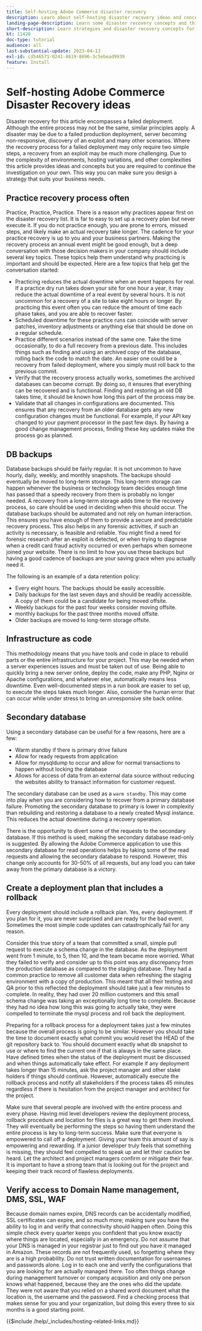 ```yaml
---
title: Self-hosting Adobe Commerce disaster recovery
description: Learn about self-hosting disaster recovery ideas and concepts and best practices to consider.
landing-page-description: Learn some disaster recovery concepts and things to consider when hosting Adobe Commerce on your own.
short-description: Learn strategies and disaster recovery concepts for hosting Adobe Commerce yourself.
kt: 11420
doc-type: tutorial
audience: all
last-substantial-update: 2023-04-13
exl-id: cd546571-0241-4619-8696-3c5ebead9939
feature: Install
---
```

# Self-hosting Adobe Commerce Disaster Recovery ideas

Disaster recovery for this article encompasses a failed deployment. Although the entire process may not be the same, similar principles apply. A disaster may be due to a failed production deployment, server becoming non-responsive, discovery of an exploit and many other scenarios. Where the recovery process for a failed deployment may only require two simple steps, a recovery from an exploit may be much more challenging. Due to the complexity of environments, hosting variations, and other complexities this article provides ideas and concepts but you are required to continue the investigation on your own. This way you can make sure you design a strategy that suits your business needs.

## Practice recovery process often

Practice, Practice, Practice. There is a reason why practices appear first on the disaster recovery list. It is far to easy to set up a recovery plan but never execute it. If you do not practice enough, you are prone to errors, missed steps, and likely make an actual recovery take longer. The cadence for your practice recovery is up to you and your business partners. Making the recovery process an annual event might be good enough, but a deep conversation with those decision makers in your company should include several key topics. These topics help them understand why practicing is important and should be expected. Here are a few topics that help get the conversation started:

* Practicing reduces the actual downtime when an event happens for real. If a practice dry run takes down your site for one hour a year, it may reduce the actual downtime of a real event by several hours. It is not uncommon for a recovery of a site to take eight hours or longer. By practicing this event often you can reduce the amount of time each phase takes, and you are able to recover faster.
* Scheduled downtime for these practice runs can coincide with server patches, inventory adjustments or anything else that should be done on a regular schedule.
* Practice different scenarios instead of the same one. Take the time occasionally, to do a full recovery from a previous date. This includes things such as finding and using an archived copy of the database, rolling back the code to match the date. An easier one could be a recovery from failed deployment, where you simply must roll back to the previous commit.
* Verify that the recovery process actually works, sometimes the archived databases can become corrupt. By doing so, it ensures that everything can be recovered and is functional. Finding and restoring an old DB takes time, it should be known how long this part of the process may be.
* Validate that all changes in configurations are documented. This ensures that any recovery from an older database gets any new configuration changes must be functional. For example, if your API key changed to your payment processor in the past few days. By having a good change management process, finding these key updates make the process go as planned.

## DB backups

Database backups should be fairly regular. It is not uncommon to have hourly, daily, weekly, and monthly snapshots. The backups should eventually be moved to long-term storage. This long-term storage can happen whenever the business or technology team decides enough time has passed that a speedy recovery from them is probably no longer needed. A recovery from a long-term storage adds time to the recovery process, so care should be used in deciding when this should occur. The database backups should be automated and not rely on human interaction. This ensures you have enough of them to provide a secure and predictable recovery process. This also helps in any forensic activities, if such an activity is necessary, is feasible and reliable. You might find a need for forensic research after an exploit is detected, or when trying to diagnose when a credit card fraud activity occurred or even perhaps when someone joined your website. There is no limit to how you use these backups but having a good cadence of backups are your saving grace when you actually need it.

The following is an example of a data retention policy:

* Every eight hours. The backups should be easily accessible.
* Daily backups for the last seven days and should be readily accessible. A copy of them could be a candidate for being moved offsite.
* Weekly backups for the past four weeks consider moving offsite.
* monthly backups for the past three months moved offsite.
* Older backups are moved to long-term storage offsite.

## Infrastructure as code

This methodology means that you have tools and code in place to rebuild parts or the entire infrastructure for your project. This may be needed when a server experiences issues and must be taken out of use. Being able to quickly bring a new server online, deploy the code, make any PHP, Nginx or Apache configurations, and whatever else, automatically means less downtime. Even well-documented steps in a run book are easier to set up, to execute the steps takes much longer. Also, consider the human error that can occur while under stress to bring an unresponsive site back online. 

## Secondary database 

Using a secondary database can be useful for a few reasons, here are a few:

* Warm standby if there is primary drive failure
* Allow for ready requests from application
* Allow for mysqldump to occur and allow for normal transactions to happen without locking the database
* Allows for access of data from an external data source without reducing the websites ability to transact information for customer request.

The secondary database can be used as a `warm standby`. This may come into play when you are considering how to recover from a primary database failure. Promoting the secondary database to primary is lower in complexity than rebuilding and restoring a database to a newly created Mysql instance. This reduces the actual downtime during a recovery operation.

 There is the opportunity to divert some of the requests to the secondary database. If this method is used, making the secondary database read-only is suggested. By allowing the Adobe Commerce application to use this secondary database for read operations helps by taking some of the read requests and allowing the secondary database to respond. However, this change only accounts for 30-50% of all requests, but any load you can take away from the primary database is a victory. 

## Create a deployment plan that includes a rollback

Every deployment should include a rollback plan. Yes, every deployment. If you plan for it, you are never surprised and are ready for the bad event. Sometimes the most simple code updates can catastrophically fail for any reason.

Consider this true story of a team that committed a small, simple pull request to execute a schema change in the database. As the deployment went from 1 minute, to 5, then 10, and the team became more worried. What they failed to verify and consider up to this point was any discrepancy from the production database as compared to the staging database. They had a common practice to remove all customer data when refreshing the staging environment with a copy of production. This meant that all their testing and QA prior to this reflected the deployment should take just a few minutes to complete. In reality, they had over 20 million customers and this small schema change was taking an exceptionally long time to complete. Because they had no idea how long this was going to actually take, they were compelled to terminate the mysql process and roll back the deployment. 

Preparing for a rollback process for a deployment takes just a few minutes because the overall process is going to be similar. However you should take the time to document exactly what commit you would reset the HEAD of the git repository back to. You should document exactly what db snapshot to use or where to find the current one if that is always in the same place. Have defined times when the status of the deployment must be discussed and when things automatically take effect. For example if any deployment takes longer than 15 minutes, ask the project manager and other stake holders if things should continue. However, automatically execute the rollback process and notify all stakeholders if the process takes 45 minutes regardless if there is hesitation from the project manager and architect for the project.

Make sure that several people are involved with the entire process and every phase. Having mid level developers review the deployment process, rollback procedure and location for files is a great way to get them involved. They will eventually be performing the steps so having them understand the entire process is key to long-term success. Make sure that everyone is empowered to call off a deployment. Giving your team this amount of say is empowering and rewarding. If a junior developer truly feels that something is missing, they should feel compelled to speak up and let their caution be heard. Let the architect and project managers confirm or mitigate their fear. It is important to have a strong team that is looking out for the project and keeping their track record of flawless deployments.

## Verify access to Domain Name management, DMS, SSL, WAF 

Because domain names expire, DNS records can be accidentally modified, SSL certificates can expire, and so much more; making sure you have the ability to log in and verify that connectivity should happen often. Doing this simple check every quarter keeps you confident that you know exactly where things are located, especially in an emergency. Do not assume that your DNS is managed in your registrar just to find out you have it managed in Amazon. These records are not frequently used, so forgetting where they are is a high probability. Do not trust written documentation for usernames and passwords alone. Log in to each one and verify the configurations that you are looking for are actually managed there. Too often things change during management turnover or company acquisition and only one person knows what happened, because they are the ones who did the update. They were not aware that you relied on a shared word document what the location is, the username and the password. Find a checking process that makes sense for you and your organization, but doing this every three to six months is a good starting point.

{{$include /help/_includes/hosting-related-links.md}}
